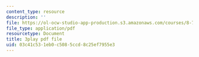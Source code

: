 ```yaml
---
content_type: resource
description: ''
file: https://ol-ocw-studio-app-production.s3.amazonaws.com/courses/8-701-introduction-to-nuclear-and-particle-physics-fall-2020/03c41c531eb0c5085ccd8c25ef7955e3_LGm2fvo-M9g.pdf
file_type: application/pdf
resourcetype: Document
title: 3play pdf file
uid: 03c41c53-1eb0-c508-5ccd-8c25ef7955e3
---
```

